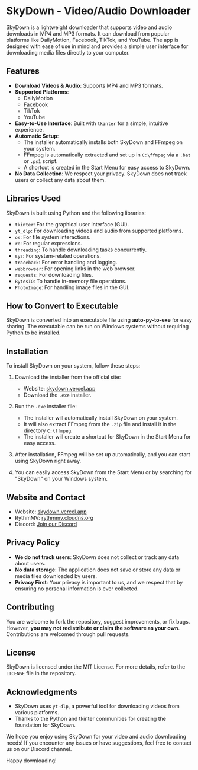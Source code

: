 # SkyDown - Video/Audio Downloader

SkyDown is a lightweight downloader that supports video and audio downloads in MP4 and MP3 formats. It can download from popular platforms like DailyMotion, Facebook, TikTok, and YouTube. The app is designed with ease of use in mind and provides a simple user interface for downloading media files directly to your computer.

## Features

- **Download Videos & Audio**: Supports MP4 and MP3 formats.
- **Supported Platforms**:
  - DailyMotion
  - Facebook
  - TikTok
  - YouTube
- **Easy-to-Use Interface**: Built with `tkinter` for a simple, intuitive experience.
- **Automatic Setup**: 
  - The installer automatically installs both SkyDown and FFmpeg on your system.
  - FFmpeg is automatically extracted and set up in `C:\ffmpeg` via a `.bat` or `.ps1` script.
  - A shortcut is created in the Start Menu for easy access to SkyDown.
- **No Data Collection**: We respect your privacy. SkyDown does not track users or collect any data about them.

## Libraries Used

SkyDown is built using Python and the following libraries:

- `tkinter`: For the graphical user interface (GUI).
- `yt_dlp`: For downloading videos and audio from supported platforms.
- `os`: For file system interactions.
- `re`: For regular expressions.
- `threading`: To handle downloading tasks concurrently.
- `sys`: For system-related operations.
- `traceback`: For error handling and logging.
- `webbrowser`: For opening links in the web browser.
- `requests`: For downloading files.
- `BytesIO`: To handle in-memory file operations.
- `PhotoImage`: For handling image files in the GUI.

## How to Convert to Executable

SkyDown is converted into an executable file using **auto-py-to-exe** for easy sharing. The executable can be run on Windows systems without requiring Python to be installed.

## Installation

To install SkyDown on your system, follow these steps:

1. Download the installer from the official site:
   - Website: [skydown.vercel.app](https://skydown.vercel.app)
   - Download the `.exe` installer.

2. Run the `.exe` installer file:
   - The installer will automatically install SkyDown on your system.
   - It will also extract FFmpeg from the `.zip` file and install it in the directory `C:\ffmpeg`.
   - The installer will create a shortcut for SkyDown in the Start Menu for easy access.

3. After installation, FFmpeg will be set up automatically, and you can start using SkyDown right away.

4. You can easily access SkyDown from the Start Menu or by searching for "SkyDown" on your Windows system.

## Website and Contact

- Website: [skydown.vercel.app](https://skydown.vercel.app)
- RythmMV: [rythmmv.cloudns.org](https://rythmmv.cloudns.org)
- Discord: [Join our Discord](https://discord.gg/EY7v56BeFc)

## Privacy Policy

- **We do not track users**: SkyDown does not collect or track any data about users.
- **No data storage**: The application does not save or store any data or media files downloaded by users.
- **Privacy First**: Your privacy is important to us, and we respect that by ensuring no personal information is ever collected.

## Contributing

You are welcome to fork the repository, suggest improvements, or fix bugs. However, **you may not redistribute or claim the software as your own**. Contributions are welcomed through pull requests.

## License

SkyDown is licensed under the MIT License. For more details, refer to the `LICENSE` file in the repository.

## Acknowledgments

- SkyDown uses `yt-dlp`, a powerful tool for downloading videos from various platforms.
- Thanks to the Python and tkinter communities for creating the foundation for SkyDown.

We hope you enjoy using SkyDown for your video and audio downloading needs! If you encounter any issues or have suggestions, feel free to contact us on our Discord channel.

Happy downloading!
